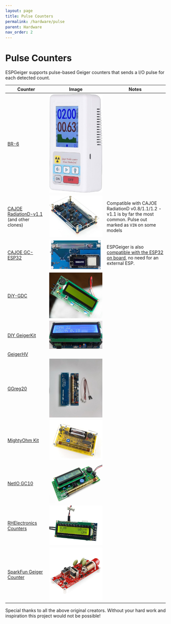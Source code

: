 ```yaml
---
layout: page
title: Pulse Counters
permalink: /hardware/pulse
parent: Hardware
nav_order: 2
---
```


# Pulse Counters

ESPGeiger supports pulse-based Geiger counters that sends a I/O pulse for each detected count.

| Counter | Image | Notes |
|---|---|---|
[BR-6](https://s.click.aliexpress.com/e/_Dk9RnbT) | ![BR-6](img/br-6.jpg#img-thumbnail) | 
[CAJOE RadiationD-v1.1](https://s.click.aliexpress.com/e/_DB6zuUD) (and other clones) | ![CAJOE RadiationD-v1.1](img/cajoev11.jpg#img-thumbnail) | Compatible with CAJOE RadiationD v0.8/1.1/1.2 - v1.1 is by far the most common. Pulse out marked as `VIN` on some models
[CAJOE GC-ESP32](https://s.click.aliexpress.com/e/_DB6zuUD) | ![CAJOE GC-ESP32](img/cajoeiot.png#img-thumbnail) | ESPGeiger is also [compatible with the ESP32 on board](/hardware/cajoeiot), no need for an external ESP.
[DiY-GDC](https://www.ebay.com/usr/impexeris) | ![MightyOhm](img/DiY-GDC.jpg#img-thumbnail) | 
[DIY GeigerKit](https://sites.google.com/site/diygeigercounter) | ![DIY GeigerKit](img/diygeiger.jpg#img-thumbnail) | 
[GeigerHV](https://www.ebay.co.uk/usr/geigerhv) | | 
[GGreg20](https://www.tindie.com/stores/iotdev/) | ![GGreg20](img/ggreg.jpg#img-thumbnail) | 
[MightyOhm Kit](https://www.tindie.com/stores/mightyohm/) | ![MightyOhm](img/mightyohm.jpg#img-thumbnail) | 
[NetIO GC10](https://www.ebay.co.uk/usr/pelorymate) | ![NetIO GC10](img/gc10.jpg#img-thumbnail) | 
[RHElectronics Counters](https://www.rhelectronics.store/diy-geiger-counter-kit) | ![RH-K-GK-2-A](img/RH-K-GK-2-A.jpg#img-thumbnail) | 
[SparkFun Geiger Counter](https://www.sparkfun.com/products/retired/11345) | ![11345](img/sparkfun11345.jpg#img-thumbnail) |

Special thanks to all the above original creators. Without your hard work and inspiration this project would not be possible!
